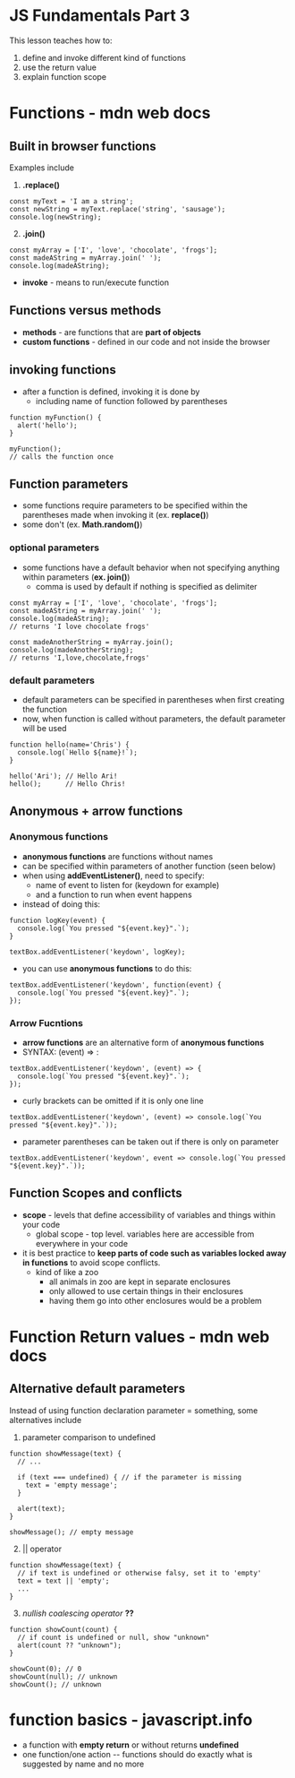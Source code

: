 # JS Fundamentals Part 3

This lesson teaches how to:
1. define and invoke different kind of functions
2. use the return value
3. explain function scope

# Functions - mdn web docs

## Built in browser functions
Examples include 
1. **.replace()**
````
const myText = 'I am a string';
const newString = myText.replace('string', 'sausage');
console.log(newString);
````
2. **.join()**
````
const myArray = ['I', 'love', 'chocolate', 'frogs'];
const madeAString = myArray.join(' ');
console.log(madeAString);
````

- **invoke** - means to run/execute function

## Functions versus methods

- **methods** - are functions that are **part of objects**
- **custom functions** - defined in our code and not inside the browser

## invoking functions
- after a function is defined, invoking it is done by
    - including name of function followed by parentheses
````
function myFunction() {
  alert('hello');
}

myFunction();
// calls the function once
````

## Function parameters
- some functions require parameters to be specified within the parentheses made when invoking it (ex. **replace()**)
- some don't (ex. **Math.random()**)

### optional parameters
- some functions have a default behavior when not specifying anything within parameters (**ex. join()**)
    - comma is used by default if nothing is specified as delimiter

````
const myArray = ['I', 'love', 'chocolate', 'frogs'];
const madeAString = myArray.join(' ');
console.log(madeAString);
// returns 'I love chocolate frogs'

const madeAnotherString = myArray.join();
console.log(madeAnotherString);
// returns 'I,love,chocolate,frogs'
````

### default parameters
- default parameters can be specified in parentheses when first creating the function
- now, when function is called without parameters, the default parameter will be used

````
function hello(name='Chris') {
  console.log(`Hello ${name}!`);
}

hello('Ari'); // Hello Ari!
hello();      // Hello Chris!
````

## Anonymous + arrow functions

### Anonymous functions
- **anonymous functions** are functions without names
- can be specified within parameters of another function (seen below)
- when using **addEventListener()**, need to specify:
    - name of event to listen for (keydown for example)
    - and a function to run when event happens
- instead of doing this:

````
function logKey(event) {
  console.log(`You pressed "${event.key}".`);
}

textBox.addEventListener('keydown', logKey);
````
- you can use **anonymous functions** to do this:
````
textBox.addEventListener('keydown', function(event) {
  console.log(`You pressed "${event.key}".`);
});
````

### Arrow Fucntions
- **arrow functions** are an alternative form of **anonymous functions**
- SYNTAX: (event) => : 
````
textBox.addEventListener('keydown', (event) => {
  console.log(`You pressed "${event.key}".`);
});
````
- curly brackets can be omitted if it is only one line

````
textBox.addEventListener('keydown', (event) => console.log(`You pressed "${event.key}".`));
````
- parameter parentheses can be taken out if there is only on parameter

````
textBox.addEventListener('keydown', event => console.log(`You pressed "${event.key}".`));
````

## Function Scopes and conflicts
- **scope** - levels that define accessibility of variables and things within your code
  - global scope - top level. variables here are accessible from everywhere in your code
- it is best practice to **keep parts of code such as variables locked away in functions** to avoid scope conflicts.
  - kind of like a zoo
    - all animals in zoo are kept in separate enclosures
    - only allowed to use certain things in their enclosures
    - having them go into other enclosures would be a problem


# Function Return values - mdn web docs

## Alternative default parameters
Instead of using function declaration parameter = something, some alternatives include
1. parameter comparison to undefined
````
function showMessage(text) {
  // ...

  if (text === undefined) { // if the parameter is missing
    text = 'empty message';
  }

  alert(text);
}

showMessage(); // empty message
````
2. || operator
````
function showMessage(text) {
  // if text is undefined or otherwise falsy, set it to 'empty'
  text = text || 'empty';
  ...
}
````
3. *nullish coalescing operator* **??**
````
function showCount(count) {
  // if count is undefined or null, show "unknown"
  alert(count ?? "unknown");
}

showCount(0); // 0
showCount(null); // unknown
showCount(); // unknown
````

# function basics - javascript.info

- a function with **empty return** or without returns **undefined**
- one function/one action -- functions should do exactly what is suggested by name and no more 